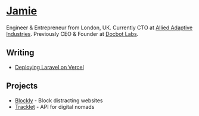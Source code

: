 # [Jamie](https://www.jxd.dev/)

Engineer & Entrepreneur from London, UK. Currently CTO at [Allied Adaptive Industries](https://www.a2i.network/). Previously CEO & Founder at [Docbot Labs](https://www.uktech.news/saas/docbot-labs-pre-seed-20221102).

## Writing

- [Deploying Laravel on Vercel](https://www.jxd.dev/blog/laravel-vercel-example)

## Projects

- [Blockly](https://blockly.jxd.dev/) - Block distracting websites
- [Tracklet](https://www.tracklet.dev/) - API for digital nomads
